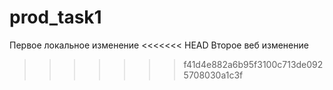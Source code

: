 # prod_task1
Первое локальное изменение
<<<<<<< HEAD
Второе веб изменение
>>>>>>> f41d4e882a6b95f3100c713de0925708030a1c3f
